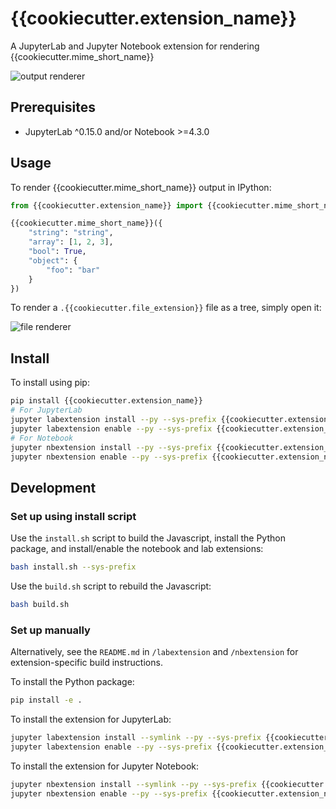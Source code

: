 # {{cookiecutter.extension_name}}

A JupyterLab and Jupyter Notebook extension for rendering {{cookiecutter.mime_short_name}}

![output renderer](http://g.recordit.co/QAsC7YULcY.gif)

## Prerequisites

* JupyterLab ^0.15.0 and/or Notebook >=4.3.0

## Usage

To render {{cookiecutter.mime_short_name}} output in IPython:

```python
from {{cookiecutter.extension_name}} import {{cookiecutter.mime_short_name}}

{{cookiecutter.mime_short_name}}({
    "string": "string",
    "array": [1, 2, 3],
    "bool": True,
    "object": {
        "foo": "bar"
    }
})
```

To render a `.{{cookiecutter.file_extension}}` file as a tree, simply open it:

![file renderer](http://g.recordit.co/cbf0xnQHKn.gif)

## Install

To install using pip:

```bash
pip install {{cookiecutter.extension_name}}
# For JupyterLab
jupyter labextension install --py --sys-prefix {{cookiecutter.extension_name}}
jupyter labextension enable --py --sys-prefix {{cookiecutter.extension_name}}
# For Notebook
jupyter nbextension install --py --sys-prefix {{cookiecutter.extension_name}}
jupyter nbextension enable --py --sys-prefix {{cookiecutter.extension_name}}
```

## Development

### Set up using install script

Use the `install.sh` script to build the Javascript, install the Python package, and install/enable the notebook and lab extensions:

```bash
bash install.sh --sys-prefix
```

Use the `build.sh` script to rebuild the Javascript:

```bash
bash build.sh
```

### Set up manually

Alternatively, see the `README.md` in `/labextension` and `/nbextension` for extension-specific build instructions. 

To install the Python package:

```bash
pip install -e .
```

To install the extension for JupyterLab:

```bash
jupyter labextension install --symlink --py --sys-prefix {{cookiecutter.extension_name}}
jupyter labextension enable --py --sys-prefix {{cookiecutter.extension_name}}
```

To install the extension for Jupyter Notebook:

```bash
jupyter nbextension install --symlink --py --sys-prefix {{cookiecutter.extension_name}}
jupyter nbextension enable --py --sys-prefix {{cookiecutter.extension_name}}
```
